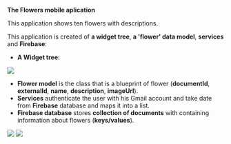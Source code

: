 **The Flowers mobile aplication**

This application shows ten flowers with descriptions.

This application is created of **a widget tree**, **a 'flower' data model**, **services** and **Firebase**: 

- **A Widget tree:**



![](https://github.com/Laura555-p/flowers/blob/master/assets/images/flowerwidgettree.PNG)

- **Flower model** is the class that is a blueprint of flower (**documentId**, **externalId**, **name**, **description**, **imageUrl**).
- **Services** authenticate the user with his Gmail account and take date from **Firebase** database and maps it into a list.
- **Firebase database** stores **collection of documents** with containing information about flowers (**keys/values**). 



![](https://github.com/Laura555-p/flowers/blob/master/assets/images/1_flower.PNG)
![](https://github.com/Laura555-p/flowers/blob/master/assets/images/2_flower.PNG)
